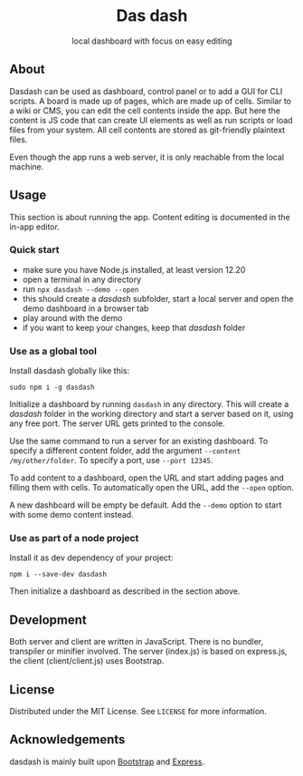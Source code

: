
<p align="center">

  <h1 align="center">Das dash</h1>

  <p align="center">
    local dashboard with focus on easy editing
    <br />
  </p>
</p>

## About

Dasdash can be used as dashboard, control panel or to add a GUI for CLI scripts. A board is made up of pages, which are made up of cells. Similar to a wiki or CMS, you can edit the cell contents inside the app. But here the content is JS code that can create UI elements as well as run scripts or load files from your system. All cell contents are stored as git-friendly plaintext files.

Even though the app runs a web server, it is only reachable from the local machine.

## Usage

This section is about running the app. Content editing is documented in the in-app editor.

### Quick start

 * make sure you have Node.js installed, at least version 12.20
 * open a terminal in any directory
 * run `npx dasdash --demo --open`
 * this should create a *dasdash* subfolder, start a local server and open the demo dashboard in a browser tab
 * play around with the demo
 * if you want to keep your changes, keep that *dasdash* folder

### Use as a global tool

Install dasdash globally like this:
```
sudo npm i -g dasdash
```

Initialize a dashboard by running `dasdash` in any directory. This will create a *dasdash* folder in the working directory and start a server based on it, using any free port. The server URL gets printed to the console.

Use the same command to run a server for an existing dashboard. To specify a different content folder, add the argument `--content /my/other/folder`. To specify a port, use `--port 12345`.

To add content to a dashboard, open the URL and start adding pages and filling them with cells. To automatically open the URL, add the `--open` option.

A new dashboard will be empty be default. Add the `--demo` option to start with some demo content instead.


### Use as part of a node project

Install it as dev dependency of your project:
```
npm i --save-dev dasdash
```

Then initialize a dashboard as described in the section above.

## Development

Both server and client are written in JavaScript. There is no bundler, transpiler or minifier involved. The server (index.js) is based on express.js, the client (client/client.js) uses Bootstrap.

## License

Distributed under the MIT License. See `LICENSE` for more information.

## Acknowledgements

dasdash is mainly built upon [Bootstrap](https://github.com/twbs/bootstrap) and [Express](https://github.com/expressjs/express).